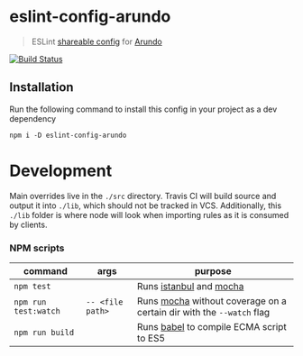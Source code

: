 # eslint-config-arundo

> ESLint [shareable config](http://eslint.org/docs/developer-guide/shareable-configs.html) for [Arundo](http://arundo.com)

[![Build Status](https://travis-ci.org/arundo/eslint-config-arundo.svg?branch=develop)](https://travis-ci.org/arundo/eslint-config-arundo)

## Installation

Run the following command to install this config in your project as a dev dependency

```
npm i -D eslint-config-arundo
```

# Development

Main overrides live in the `./src` directory. Travis CI will build source and output it into `./lib`, which should not be tracked in VCS. Additionally, this `./lib` folder is where node will look when importing rules as it is consumed by clients.

### NPM scripts

| command | args | purpose |
|---|---|---|
| `npm test` |  | Runs [istanbul](https://istanbul.js.org/) and [mocha](https://mochajs.org/) |
| `npm run test:watch` | `-- <file path>` | Runs [mocha](https://mochajs.org/) without coverage on a certain dir with the `--watch` flag |
|`npm run build` |  | Runs [babel](https://babeljs.io/) to compile ECMA script to ES5 |


